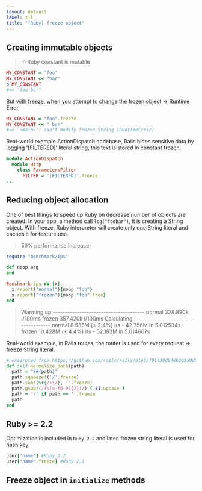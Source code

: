 ```yaml
---
layout: default
label: til
title: "[Ruby] freeze object"
---
```


## Creating immutable objects

> In Ruby constant is mutable

```ruby
MY_CONSTANT = "foo"
MY_CONSTANT << "bar"
p MY_CONSTANT
#=> "foo bar"
```
But with freeze, when you attempt to change the frozen object -> Runtime Error
```ruby
MY_CONSTANT = "foo".freeze
MY_CONSTANT << " bar"
#=> `<main>': can't modify frozen String (RuntimeError)
```
Real-world example
ActionDispatch codebase, Rails hides sensitive data by logging '[FILTERED]' literal string, this text is stored in constant frozen.
```ruby
module ActionDispatch
  module Http
    class ParametersFilter
      FILTER = '[FILTERED]'.freeze
...
```
## Reducing object allocation
One of best things to speed up Ruby on decrease number of objects are created.
In your app, a method call `log("foobar")`, it is creating a String object.
With freeze, Ruby interpreter will create only one String literal and caches it for feature use. 
> 50% performance increase
```ruby
require "benchmark/ips"

def noop arg
end

Benchmark.ips do |x|
  x.report("normal"){noop "foo"}
  x.report("frozen"){noop "foo".free}
end
```

> Warming up --------------------------------------
              normal   328.890k i/100ms
              frozen   357.420k i/100ms
Calculating -------------------------------------
              normal      8.535M (± 2.4%) i/s -     42.756M in   5.012534s
              frozen     10.428M (± 4.4%) i/s -     52.183M in   5.014607s

Real-world example, in Rails routes, the router is used for every request => freeze String literal.
```ruby
# excerpted from https://github.com/rails/rails/blob/f91439d848b305a9d8f83c10905e5012180ffa28/actionpack/lib/action_dispatch/journey/router/utils.rb#L15
def self.normalize_path(path)
  path = "/#{path}"
  path.squeeze!('/'.freeze)
  path.sub!(%r{/+\Z}, ''.freeze)
  path.gsub!(/(%[a-f0-9]{2})/) { $1.upcase }
  path = '/' if path == ''.freeze
  path
end
```
## Ruby >= 2.2
Optimization is included in `Ruby 2.2` and later.
frozen string literal is used for hash key
```ruby
user["name"] #Ruby 2.2
user["name".freeze] #Ruby 2.1
```
## Freeze object in `initialize` methods

